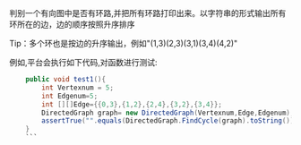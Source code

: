 判别一个有向图中是否有环路,并把所有环路打印出来。以字符串的形式输出所有环所在的边，边的顺序按照升序排序

Tip：多个环也是按边的升序输出，例如"(1,3)(2,3)(3,1)(3,4)(4,2)"

例如,平台会执行如下代码,对函数进行测试:

```java
    public void test1(){
        int Vertexnum = 5;
        int Edgenum=5;
        int [][]Edge={{0,3},{1,2},{2,4},{3,2},{3,4}};
        DirectedGraph graph= new DirectedGraph(Vertexnum,Edge,Edgenum);
        assertTrue("".equals(DirectedGraph.FindCycle(graph).toString()));
    }
    ```

